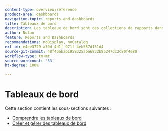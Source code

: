 ```yaml
---
content-type: overview;reference
product-area: dashboards
navigation-topic: reports-and-dashboards
title: Tableaux de bord
description: Les tableaux de bord sont des collections de rapports dans Adobe Workfront. Consultez ces zones pour mieux comprendre les tableaux de bord dans Workfront.
author: Nolan
feature: Reports and Dashboards
recommendations: noDisplay, noCatalog
exl-id: e4ee3729-a39d-4d1f-971f-4eb557d151d4
source-git-commit: 48f46abab1958325aba6832b85247dc2c80f4e80
workflow-type: tm+mt
source-wordcount: '33'
ht-degree: 100%

---
```


# Tableaux de bord

Cette section contient les sous-sections suivantes :

* [Comprendre les tableaux de bord](../../reports-and-dashboards/dashboards/understanding-dashboards/understand-dashboards.md)
* [Créer et gérer des tableaux de bord](../../reports-and-dashboards/dashboards/creating-and-managing-dashboards/create-and-manage-dashboards.md)
